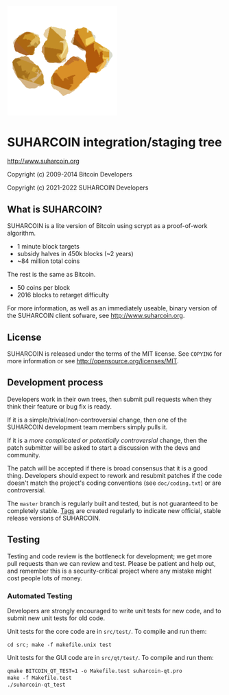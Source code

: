 ##  ![LakoMoor Dev](doc/suharcoin.png) 
SUHARCOIN integration/staging tree
================================

http://www.suharcoin.org

Copyright (c) 2009-2014 Bitcoin Developers

Copyright (c) 2021-2022 SUHARCOIN Developers

What is SUHARCOIN?
----------------

SUHARCOIN is a lite version of Bitcoin using scrypt as a proof-of-work algorithm.
 - 1 minute block targets
 - subsidy halves in 450k blocks (~2 years)
 - ~84 million total coins

The rest is the same as Bitcoin.
 - 50 coins per block
 - 2016 blocks to retarget difficulty

For more information, as well as an immediately useable, binary version of
the SUHARCOIN client sofware, see http://www.suharcoin.org.

License
-------

SUHARCOIN is released under the terms of the MIT license. See `COPYING` for more
information or see http://opensource.org/licenses/MIT.

Development process
-------------------

Developers work in their own trees, then submit pull requests when they think
their feature or bug fix is ready.

If it is a simple/trivial/non-controversial change, then one of the SUHARCOIN
development team members simply pulls it.

If it is a *more complicated or potentially controversial* change, then the patch
submitter will be asked to start a discussion with the devs and community.

The patch will be accepted if there is broad consensus that it is a good thing.
Developers should expect to rework and resubmit patches if the code doesn't
match the project's coding conventions (see `doc/coding.txt`) or are
controversial.

The `master` branch is regularly built and tested, but is not guaranteed to be
completely stable. [Tags](https://github.com/suharcoin-project/suharcoin/tags) are created
regularly to indicate new official, stable release versions of SUHARCOIN.

Testing
-------

Testing and code review is the bottleneck for development; we get more pull
requests than we can review and test. Please be patient and help out, and
remember this is a security-critical project where any mistake might cost people
lots of money.

### Automated Testing

Developers are strongly encouraged to write unit tests for new code, and to
submit new unit tests for old code.

Unit tests for the core code are in `src/test/`. To compile and run them:

    cd src; make -f makefile.unix test

Unit tests for the GUI code are in `src/qt/test/`. To compile and run them:

    qmake BITCOIN_QT_TEST=1 -o Makefile.test suharcoin-qt.pro
    make -f Makefile.test
    ./suharcoin-qt_test

